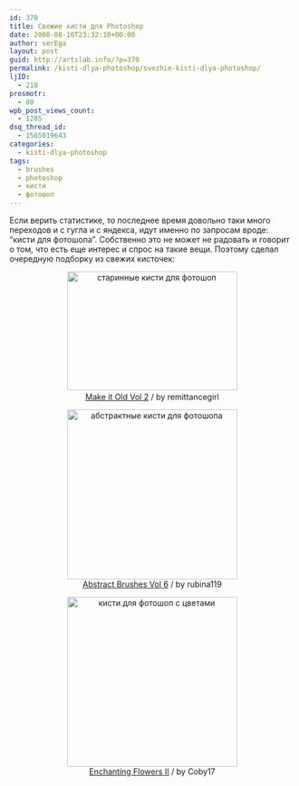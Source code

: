 ```yaml
---
id: 370
title: Свежие кисти для Photoshop
date: 2008-08-10T23:32:10+00:00
author: serEga
layout: post
guid: http://artslab.info/?p=370
permalink: /kisti-dlya-photoshop/svezhie-kisti-dlya-photoshop/
ljID:
  - 218
prosmotr:
  - 80
wpb_post_views_count:
  - 1285
dsq_thread_id:
  - 1565019643
categories:
  - kisti-dlya-photoshop
tags:
  - brushes
  - photoshop
  - кисти
  - фотошоп
---
```

Если верить статистике, то последнее время довольно таки много переходов и с гугла и с яндекса, идут именно по запросам вроде: &#8220;кисти для фотошопа&#8221;. Собственно это не может не радовать и говорит о том, что есть еще интерес и спрос на такие вещи. Поэтому сделал очередную подборку из свежих кисточек:

<p style="text-align: center;">
  <a href="http://googledrive.com/host/0B9lHVSSSdxdxd0hjdUdmRzY3Tjg/Make_it_Old_Vol_Brushes.jpg"><img src="http://googledrive.com/host/0B9lHVSSSdxdxd0hjdUdmRzY3Tjg/Make_it_Old_Vol_Brushes-300x210.jpg" alt="старинные кисти для фотошоп" title="Make_it_Old_Vol_Brushes" width="300" height="210" class="aligncenter size-medium wp-image-4428" srcset="http://googledrive.com/host/0B9lHVSSSdxdxd0hjdUdmRzY3Tjg/Make_it_Old_Vol_Brushes-300x210.jpg 300w, http://googledrive.com/host/0B9lHVSSSdxdxd0hjdUdmRzY3Tjg/Make_it_Old_Vol_Brushes.jpg 683w" sizes="(max-width: 300px) 100vw, 300px" /></a><a href="http://remittancegirl.deviantart.com/art/Make-it-Old-Vol-2-94382265" target="_blank"><br /> Make it Old Vol 2</a> / by remittancegirl
</p>

<p style="text-align: center;">
  <a href="http://googledrive.com/host/0B9lHVSSSdxdxd0hjdUdmRzY3Tjg/Abstract_Brushes_For_Photoshop.jpg"><img src="http://googledrive.com/host/0B9lHVSSSdxdxd0hjdUdmRzY3Tjg/Abstract_Brushes_For_Photoshop-300x300.jpg" alt="абстрактные кисти для фотошопа" title="Abstract_Brushes_For_Photoshop" width="300" height="300" class="aligncenter size-medium wp-image-4429" srcset="http://googledrive.com/host/0B9lHVSSSdxdxd0hjdUdmRzY3Tjg/Abstract_Brushes_For_Photoshop-300x300.jpg 300w, http://googledrive.com/host/0B9lHVSSSdxdxd0hjdUdmRzY3Tjg/Abstract_Brushes_For_Photoshop-100x100.jpg 100w, http://googledrive.com/host/0B9lHVSSSdxdxd0hjdUdmRzY3Tjg/Abstract_Brushes_For_Photoshop.jpg 800w" sizes="(max-width: 300px) 100vw, 300px" /></a><br /> <a href="http://rubina119.deviantart.com/art/Abstract-Brushes-Vol-6-91826399" target="_blank">Abstract Brushes Vol 6</a> / by rubina119
</p>

<p style="text-align: center;">
  <a href="http://googledrive.com/host/0B9lHVSSSdxdxd0hjdUdmRzY3Tjg/Florar_and_Enchanting_Brushes.jpg"><img src="http://googledrive.com/host/0B9lHVSSSdxdxd0hjdUdmRzY3Tjg/Florar_and_Enchanting_Brushes-300x300.jpg" alt="кисти для фотошоп с цветами" title="Florar_and_Enchanting_Brushes" width="300" height="300" class="aligncenter size-medium wp-image-4431" srcset="http://googledrive.com/host/0B9lHVSSSdxdxd0hjdUdmRzY3Tjg/Florar_and_Enchanting_Brushes-300x300.jpg 300w, http://googledrive.com/host/0B9lHVSSSdxdxd0hjdUdmRzY3Tjg/Florar_and_Enchanting_Brushes-100x100.jpg 100w, http://googledrive.com/host/0B9lHVSSSdxdxd0hjdUdmRzY3Tjg/Florar_and_Enchanting_Brushes.jpg 500w" sizes="(max-width: 300px) 100vw, 300px" /></a><br /> <a href="http://coby17.deviantart.com/art/Enchanting-Flowers-II-92099280" target="_blank">Enchanting Flowers II</a> / by Coby17
</p>